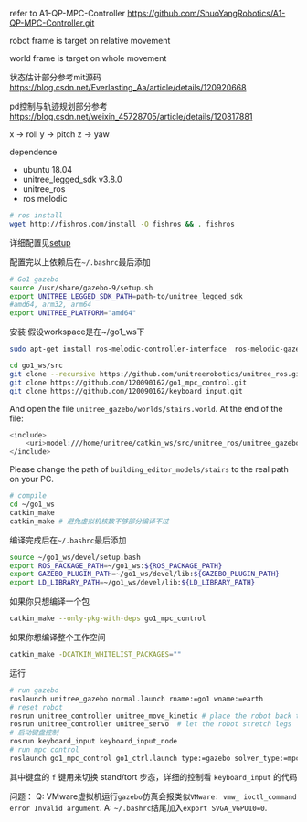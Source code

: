 refer to A1-QP-MPC-Controller
https://github.com/ShuoYangRobotics/A1-QP-MPC-Controller.git

robot frame is target on relative movement

world frame is target on whole movement

状态估计部分参考mit源码
https://blog.csdn.net/Everlasting_Aa/article/details/120920668

pd控制与轨迹规划部分参考
https://blog.csdn.net/weixin_45728705/article/details/120817881


x -> roll
y -> pitch
z -> yaw

dependence
- ubuntu 18.04
- unitree_legged_sdk v3.8.0
- unitree_ros 
- ros melodic

```bash
# ros install
wget http://fishros.com/install -O fishros && . fishros
```
详细配置见[setup](./环境配置.md)

配置完以上依赖后在`~/.bashrc`最后添加
```bash
# Go1 gazebo
source /usr/share/gazebo-9/setup.sh
export UNITREE_LEGGED_SDK_PATH=path-to/unitree_legged_sdk
#amd64, arm32, arm64
export UNITREE_PLATFORM="amd64"
```

安装
假设workspace是在~/go1_ws下
```bash
sudo apt-get install ros-melodic-controller-interface  ros-melodic-gazebo-ros-control ros-melodic-joint-state-controller ros-melodic-effort-controllers ros-melodic-joint-trajectory-controller
```
```bash
cd go1_ws/src
git clone --recursive https://github.com/unitreerobotics/unitree_ros.git
git clone https://github.com/120090162/go1_mpc_control.git
git clone https://github.com/120090162/keyboard_input.git
```
And open the file `unitree_gazebo/worlds/stairs.world`. At the end of the file:
```bash
<include>
    <uri>model:///home/unitree/catkin_ws/src/unitree_ros/unitree_gazebo/worlds/building_editor_models/stairs</uri>
</include>
```
Please change the path of `building_editor_models/stairs` to the real path on your PC.
```bash
# compile
cd ~/go1_ws
catkin_make
catkin_make # 避免虚拟机核数不够部分编译不过
```
编译完成后在`~/.bashrc`最后添加
```bash
source ~/go1_ws/devel/setup.bash
export ROS_PACKAGE_PATH=~/go1_ws:${ROS_PACKAGE_PATH}
export GAZEBO_PLUGIN_PATH=~/go1_ws/devel/lib:${GAZEBO_PLUGIN_PATH}
export LD_LIBRARY_PATH=~/go1_ws/devel/lib:${LD_LIBRARY_PATH}
```
如果你只想编译一个包
```bash
catkin_make --only-pkg-with-deps go1_mpc_control
```
如果你想编译整个工作空间
```bash
catkin_make -DCATKIN_WHITELIST_PACKAGES=""
```
运行
```bash
# run gazebo
roslaunch unitree_gazebo normal.launch rname:=go1 wname:=earth
# reset robot
rosrun unitree_controller unitree_move_kinetic # place the robot back to origin
rosrun unitree_controller unitree_servo  # let the robot stretch legs
# 启动键盘控制
rosrun keyboard_input keyboard_input_node
# run mpc control
roslaunch go1_mpc_control go1_ctrl.launch type:=gazebo solver_type:=mpc
```
其中键盘的 `f` 键用来切换 stand/tort 步态，详细的控制看 `keyboard_input` 的代码

问题：
Q: VMware虚拟机运行`gazebo`仿真会报类似`VMware: vmw_ ioctl_command error Invalid argument`.
A: `~/.bashrc`结尾加入`export SVGA_VGPU10=0`.
